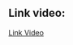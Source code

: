 ## Link video:

<a href="https://drive.google.com/file/d/1r8DYOpYJaCfexoQzV59OQts1kcWGoLd4">Link Video</a>